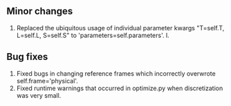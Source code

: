 Minor changes
-------------
1. Replaced the ubiquitous usage of individual parameter kwargs "T=self.T, L=self.L, S=self.S" to
'parameters=self.parameters'. l.

Bug fixes
---------
1. Fixed bugs in changing reference frames which incorrectly overwrote self.frame='physical'. 
3. Fixed runtime warnings that occurred in optimize.py when discretization was very small.